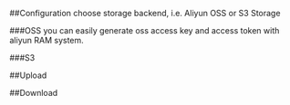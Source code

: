 ##Configuration
choose storage backend, i.e. Aliyun OSS or S3 Storage

###OSS
you can easily generate oss access key and access token with aliyun RAM system.

###S3


##Upload

##Download